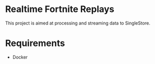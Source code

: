 # Realtime Fortnite Replays
This project is aimed at processing and streaming data to SingleStore.

# Requirements
- Docker

